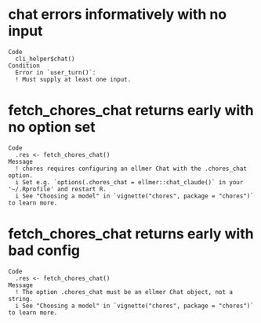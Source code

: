 # chat errors informatively with no input

    Code
      cli_helper$chat()
    Condition
      Error in `user_turn()`:
      ! Must supply at least one input.

# fetch_chores_chat returns early with no option set

    Code
      .res <- fetch_chores_chat()
    Message
      ! chores requires configuring an ellmer Chat with the .chores_chat option.
      i Set e.g. `options(.chores_chat = ellmer::chat_claude()` in your '~/.Rprofile' and restart R.
      i See "Choosing a model" in `vignette("chores", package = "chores")` to learn more.

# fetch_chores_chat returns early with bad config

    Code
      .res <- fetch_chores_chat()
    Message
      ! The option .chores_chat must be an ellmer Chat object, not a string.
      i See "Choosing a model" in `vignette("chores", package = "chores")` to learn more.

